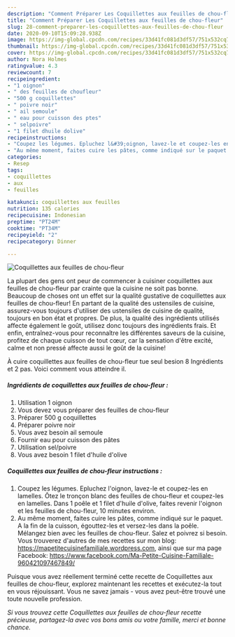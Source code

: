 ```yaml
---
description: "Comment Préparer Les Coquillettes aux feuilles de chou-fleur"
title: "Comment Préparer Les Coquillettes aux feuilles de chou-fleur"
slug: 28-comment-preparer-les-coquillettes-aux-feuilles-de-chou-fleur
date: 2020-09-10T15:09:28.938Z
image: https://img-global.cpcdn.com/recipes/33d41fc081d3df57/751x532cq70/coquillettes-aux-feuilles-de-chou-fleur-photo-principale-de-la-recette.jpg
thumbnail: https://img-global.cpcdn.com/recipes/33d41fc081d3df57/751x532cq70/coquillettes-aux-feuilles-de-chou-fleur-photo-principale-de-la-recette.jpg
cover: https://img-global.cpcdn.com/recipes/33d41fc081d3df57/751x532cq70/coquillettes-aux-feuilles-de-chou-fleur-photo-principale-de-la-recette.jpg
author: Nora Holmes
ratingvalue: 4.3
reviewcount: 7
recipeingredient:
- "1 oignon"
- " des feuilles de choufleur"
- "500 g coquillettes"
- " poivre noir"
- " ail semoule"
- " eau pour cuisson des ptes"
- " selpoivre"
- "1 filet dhuile dolive"
recipeinstructions:
- "Coupez les légumes. Epluchez l&#39;oignon, lavez-le et coupez-les en lamelles. Ôtez le tronçon blanc des feuilles de chou-fleur et coupez-les en lamelles. Dans 1 poêle et 1 filet d&#39;huile d&#39;olive, faites revenir l&#39;oignon et les feuilles de chou-fleur, 10 minutes environ."
- "Au même moment, faites cuire les pâtes, comme indiqué sur le paquet. A la fin de la cuisson, égouttez-les et versez-les dans la poêle. Mélangez bien avec les feuilles de chou-fleur. Salez et poivrez si besoin. Vous trouverez d&#39;autres de mes recettes sur mon blog: https://mapetitecuisinefamiliale.wordpress.com, ainsi que sur ma page Facebook: https://www.facebook.com/Ma-Petite-Cuisine-Familiale-960421097467849/"
categories:
- Resep
tags:
- coquillettes
- aux
- feuilles

katakunci: coquillettes aux feuilles 
nutrition: 135 calories
recipecuisine: Indonesian
preptime: "PT24M"
cooktime: "PT34M"
recipeyield: "2"
recipecategory: Dinner

---
```



![Coquillettes aux feuilles de chou-fleur](https://img-global.cpcdn.com/recipes/33d41fc081d3df57/751x532cq70/coquillettes-aux-feuilles-de-chou-fleur-photo-principale-de-la-recette.jpg)

La plupart des gens ont peur de commencer à cuisiner coquillettes aux feuilles de chou-fleur par crainte que la cuisine ne soit pas bonne. Beaucoup de choses ont un effet sur la qualité gustative de coquillettes aux feuilles de chou-fleur! En partant de la qualité des ustensiles de cuisine, assurez-vous toujours d'utiliser des ustensiles de cuisine de qualité, toujours en bon état et propres. De plus, la qualité des ingrédients utilisés affecte également le goût, utilisez donc toujours des ingrédients frais. Et enfin, entraînez-vous pour reconnaître les différentes saveurs de la cuisine, profitez de chaque cuisson de tout cœur, car la sensation d'être excité, calme et non pressé affecte aussi le goût de la cuisine!

<!--inarticleads1-->

À cuire coquillettes aux feuilles de chou-fleur tue seul besion 8 Ingrédients et 2 pas. Voici comment vous atteindre il.

##### Ingrédients de coquillettes aux feuilles de chou-fleur :

1. Utilisation 1 oignon
1. Vous devez vous préparer  des feuilles de chou-fleur
1. Préparer 500 g coquillettes
1. Préparer  poivre noir
1. Vous avez besoin  ail semoule
1. Fournir  eau pour cuisson des pâtes
1. Utilisation  sel/poivre
1. Vous avez besoin 1 filet d&#39;huile d&#39;olive




<!--inarticleads2-->

##### Coquillettes aux feuilles de chou-fleur instructions :

1. Coupez les légumes. Epluchez l&#39;oignon, lavez-le et coupez-les en lamelles. Ôtez le tronçon blanc des feuilles de chou-fleur et coupez-les en lamelles. Dans 1 poêle et 1 filet d&#39;huile d&#39;olive, faites revenir l&#39;oignon et les feuilles de chou-fleur, 10 minutes environ.
1. Au même moment, faites cuire les pâtes, comme indiqué sur le paquet. A la fin de la cuisson, égouttez-les et versez-les dans la poêle. Mélangez bien avec les feuilles de chou-fleur. Salez et poivrez si besoin. Vous trouverez d&#39;autres de mes recettes sur mon blog: https://mapetitecuisinefamiliale.wordpress.com, ainsi que sur ma page Facebook: https://www.facebook.com/Ma-Petite-Cuisine-Familiale-960421097467849/




<!--inarticleads1-->

<p>
Puisque vous avez réellement terminé cette recette de Coquillettes aux feuilles de chou-fleur, explorez maintenant les recettes et exécutez-la tout en vous réjouissant. Vous ne savez jamais - vous avez peut-être trouvé une toute nouvelle profession.
</p>

<p>
<i>Si vous trouvez cette Coquillettes aux feuilles de chou-fleur recette précieuse, partagez-la avec vos bons amis ou votre famille, merci et bonne chance.</i>
</p>
